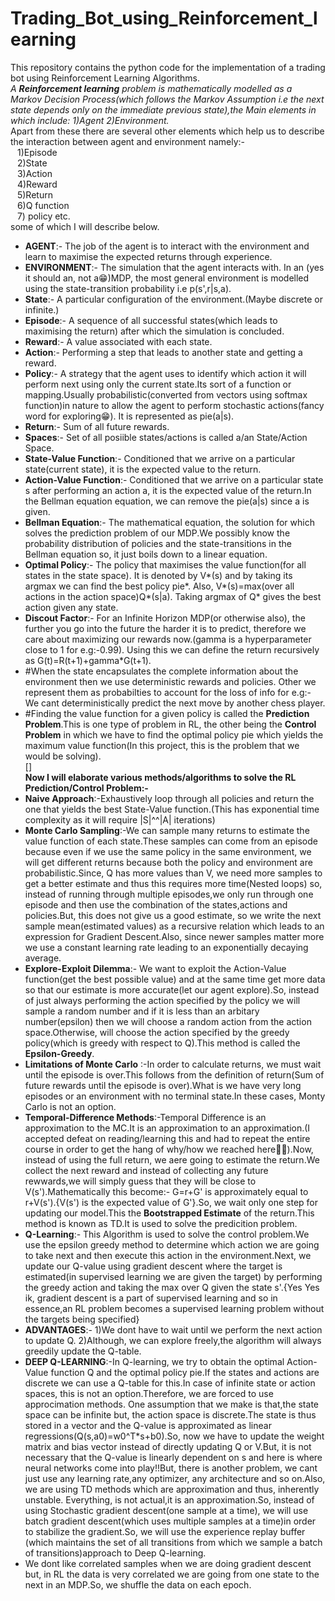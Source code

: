 # Trading_Bot_using_Reinforcement_learning
This repository contains the python code for the implementation of a trading bot using Reinforcement Learning Algorithms.<br/>
*A **Reinforcement learning** problem is mathematically modelled as a Markov Decision Process(which follows the Markov Assumption i.e the next state depends only on the immediate previous state),the Main elements in which include: 1)Agent 2)Environment.<br/>*
Apart from these there are several other elements which help us to describe the interaction between agent and environment namely:-<br/> 
&ensp; 1)Episode <br/> 
&ensp; 2)State <br/>
&ensp; 3)Action <br/>
&ensp; 4)Reward <br/>
&ensp; 5)Return <br/>
&ensp; 6)Q function <br/>
&ensp; 7) policy etc. <br/>
some of which I will describe below.<br/>
* **AGENT**:- The job of the agent is to interact with the environment and learn to maximise the expected returns through experience.<br/>
* **ENVIRONMENT**:- The simulation that the agent interacts with. In an (yes it should an, not a😁)MDP, the most general environment is modelled using the state-transition probability i.e p(s',r|s,a).<br/>
* **State**:- A particular configuration of the environment.(Maybe discrete or infinite.)<br/>
* **Episode**:- A sequence of all successful states(which leads to maximising the return) after which the simulation is concluded.<br/>
* **Reward**:- A value associated with each state.<br/>
* **Action**:- Performing a step that leads to another state and getting a reward.<br/>
* **Policy**:- A strategy that the agent uses to identify which action it will perform next using only the current state.Its sort of a function or mapping.Usually probabilistic(converted from vectors using softmax function)in nature to allow the agent to perform stochastic actions(fancy word for exploring😁). It is represented as pie(a|s).<br/>
* **Return**:- Sum of all future rewards.<br/>
* **Spaces**:- Set of all posiible states/actions is called a/an State/Action Space.<br/>
* **State-Value Function**:- Conditioned that we arrive on a particular state(current state), it is the expected value to the return.<br/>
* **Action-Value Function**:- Conditioned that we arrive on a particular state s after performing an action a, it is the expected value of the return.In the Bellman equation equation, we can remove the pie(a|s) since a is given.<br/>
* **Bellman Equation**:- The mathematical equation, the solution for which solves the prediction problem of our MDP.We possibly know the probability distribution of policies and the state-transitions in the Bellman equation so, it just boils down to a linear equation. <br/>
* **Optimal Policy**:- The policy that maximises the value function(for all states in the state space). It is denoted by V*(s) and by taking its argmax we can find the best policy pie*. Also, V*(s)=max(over all actions in the action space)Q*(s|a). Taking argmax of Q* gives the best action given any state.<br/> 
* **Discout Factor**:- For an Infinite Horizon MDP(or otherwise also), the further you go into the future the harder it is to predict, therefore we care about maximizing our rewards now.(gamma is a hyperparameter close to 1 for e.g:-0.99). Using this we can define the return recursively as G(t)=R(t+1)+gamma*G(t+1).<br/>
* #When the state encapsulates the complete information about the environment then we use deterministic rewards and policies. Other we represent them as probabilties to account for the loss of info for e.g:- We cant deterministically predict the next move by another chess player.<br/>
* #Finding the value function for a given policy is called the **Prediction Problem**.This is one type of problem in RL, the other being the **Control Problem** in which we have to find the optimal policy pie which yields the maximum value function(In this project, this is the problem that we would be solving).<br/>[]<br/>
**Now I will elaborate various methods/algorithms to solve the RL Prediction/Control Problem:-**<br/>
* **Naive Approach**:-Exhaustively loop through all policies and return the one that yields the best State-Value function.(This has exponential time complexity as it will require |S|^^|A| iterations)<br/>
* **Monte Carlo Sampling**:-We can sample many returns to estimate the value function of each state.These samples can come from an episode because even if we use the same policy in the same environment, we will get different returns because both the policy and environment are probabilistic.Since, Q has more values than V, we need more samples to get a better estimate and thus this requires more time(Nested loops) so, instead of running through multiple episodes,we only run through one episode and then use the combination of the states,actions and policies.But, this does not give us a good estimate, so we write the next sample mean(estimated values) as a recursive relation which leads to an expression for Gradient Descent.Also, since newer samples matter more we use a constant learning rate leading to an exponentially decaying average.<br/> 
* **Explore-Exploit Dilemma**:- We want to exploit the Action-Value function(get the best possible value) and at the same time get more data so that our estimate is more accurate(let our agent explore).So, instead of just always performing the action specified by the policy we will sample a random number and if it is less than an arbitary number(epsilon) then we will choose a random action from the action space.Otherwise, will choose the action specified by the greedy policy(which is greedy with respect to Q).This method is called the **Epsilon-Greedy**.<br/>
* **Limitations of Monte Carlo** :-In order to calculate returns, we must wait until the episode is over.This follows from the definition of return(Sum of future rewards until the episode is over).What is we have very long episodes or an environment with no terminal state.In these cases, Monty Carlo is not an option.<br/>
* **Temporal-Difference Methods**:-Temporal Difference is an approximation to the MC.It is an approximation to an approximation.(I accepted defeat on reading/learning this and had to repeat the entire course in order to get the hang of why/how we reached here🤯🤕).Now, instead of using the full return, we aere going to estimate the return.We collect the next reward and instead of collecting any future rewwards,we will simply guess that they will be close to V(s').Mathematically this become:- G=r+G' is approximately equal to r+V(s').{V(s') is the expected value of G'}.So, we wait only one step for updating our model.This the **Bootstrapped Estimate** of the return.This method is known as TD.It is used to solve the predicition problem.<br/>
* **Q-Learning**:- This Algorithm is used to solve the control problem.We use the epsilon greedy method to determine which action we are going to take next and then execute this action in the environment.Next, we update our Q-value using gradient descent where the target is estimated(in supervised learning we are given the target) by performing the greedy action and taking the max over Q given the state s'.{Yes Yes ik, gradient descent is a part of supervised learning and so in essence,an RL problem becomes a supervised learning problem without the targets being specified}<br/>
* **ADVANTAGES**:- 1)We dont have to wait until we perform the next action to update Q. 2)Although, we can explore freely,the algorithm will always greedily update the Q-table.<br/>
* **DEEP Q-LEARNING**:-In Q-learning, we try to obtain the optimal Action-Value function Q and the optimal policy pie.If the states and actions are discrete we can use a Q-table for this.In case of infinite state or action spaces, this is not an option.Therefore, we are forced to use approcimation methods. One assumption that we make is that,the state space can be infinite but, the action space is discrete.The state is thus stored in a vector and the Q-value is approximated as linear regressions(Q(s,a0)=w0^T*s+b0).So, now we have to update the weight matrix and bias vector instead of directly updating Q or V.But, it is not necessary that the Q-value is linearly dependent on s and here is where neural networks come into play!!But, there is another problem, we cant just use any learning rate,any optimizer, any architecture and so on.Also, we are using TD methods which are approximation and thus, inherently unstable. Everything, is not actual,it is an approximation.So, instead of using Stochastic gradient descent(one sample at a time), we will use batch gradient descent(which uses multiple samples at a time)in order to stabilize the gradient.So, we will use the experience replay buffer (which maintains the set of all transitions from which we sample a batch of transitions)approach to Deep Q-learning.<br/>
* We dont like correlated samples when we are doing gradient descent but, in RL the data is very correlated we are going from one state to the next in an MDP.So, we shuffle the data on each epoch.
